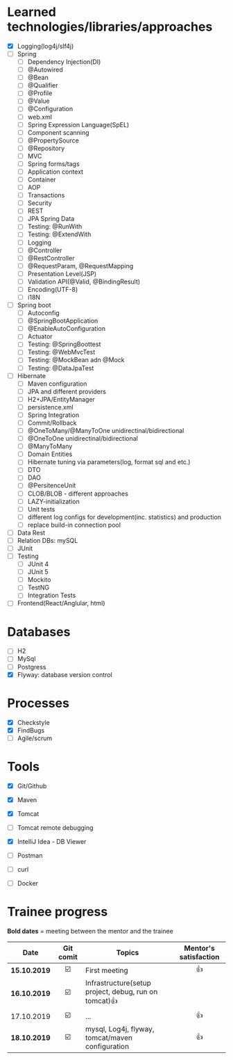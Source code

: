 # Learned technologies/libraries/approaches
- [X] Logging(log4j/slf4j)
- [ ] Spring
  - [ ] Dependency Injection(DI)
  - [ ] @Autowired
  - [ ] @Bean
  - [ ] @Qualifier
  - [ ] @Profile
  - [ ] @Value
  - [ ] @Configuration
  - [ ] web.xml
  - [ ] Spring Expression Language(SpEL)
  - [ ] Component scanning
  - [ ] @PropertySource
  - [ ] @Repository
  - [ ] MVC
  - [ ] Spring forms/tags
  - [ ] Application context
  - [ ] Container
  - [ ] AOP
  - [ ] Transactions
  - [ ] Security
  - [ ] REST
  - [ ] JPA Spring Data
  - [ ] Testing: @RunWith
  - [ ] Testing: @ExtendWith
  - [ ] Logging
  - [ ] @Controller
  - [ ] @RestController
  - [ ] @RequestParam, @RequestMapping
  - [ ] Presentation Level(JSP)
  - [ ] Validation API(@Valid, @BindingResult)
  - [ ] Encoding(UTF-8)
  - [ ] i18N
- [ ] Spring boot
  - [ ] Autoconfig
  - [ ] @SpringBootApplication
  - [ ] @EnableAutoConfiguration
  - [ ] Actuator
  - [ ] Testing: @SpringBoottest
  - [ ] Testing: @WebMvcTest
  - [ ] Testing: @MockBean adn @Mock
  - [ ] Testing: @DataJpaTest
- [ ] Hibernate
  - [ ] Maven configuration
  - [ ] JPA and different providers
  - [ ] H2+JPA/EntityManager
  - [ ] persistence.xml
  - [ ] Spring Integration 
  - [ ] Commit/Rollback
  - [ ] @OneToMany/@ManyToOne unidirectinal/bidirectional
  - [ ] @OneToOne unidirectinal/bidirectional
  - [ ] @ManyToMany
  - [ ] Domain Entities
  - [ ] Hibernate tuning via parameters(log, format sql and etc.)
  - [ ] DTO    
  - [ ] DAO
  - [ ] @PersitenceUnit
  - [ ] CLOB/BLOB - different approaches
  - [ ] LAZY-initialization
  - [ ] Unit tests
  - [ ] different log configs for development(inc. statistics) and production
  - [ ] replace build-in connection pool
- [ ] Data Rest
- [ ] Relation DBs: mySQL
- [ ] JUnit
- [ ] Testing
  - [ ] JUnit 4
  - [ ] JUnit 5
  - [ ] Mockito
  - [ ] TestNG
  - [ ] Integration Tests
- [ ] Frontend(React/Anglular, html)

# Databases
- [ ] H2
- [ ] MySql
- [ ] Postgress
- [X] Flyway: database version control

# Processes
- [X] Checkstyle
- [X] FindBugs
- [ ] Agile/scrum

# Tools
- [X] Git/Github
- [X] Maven
- [X] Tomcat
- [ ] Tomcat remote debugging
- [X] IntelliJ Idea - DB Viewer
- [ ] Postman
- [ ] curl
- [ ] Docker


# Trainee progress
 __Bold dates__ = meeting between the mentor and the trainee

| Date | Git comit | Topics | Mentor's satisfaction |
|----------- |:-----------:|----------- |:-----------: |
| __15.10.2019__ | :ballot_box_with_check: | First meeting |:thumbsup:|
|__16.10.2019__ | :ballot_box_with_check:| Infrastructure(setup project, debug, run on tomcat):thumbsup:|
|17.10.2019 | :ballot_box_with_check:| ...|:thumbsup:|
|__18.10.2019__ | :ballot_box_with_check:| mysql, Log4j, flyway, tomcat/maven configuration|:thumbsup:|

